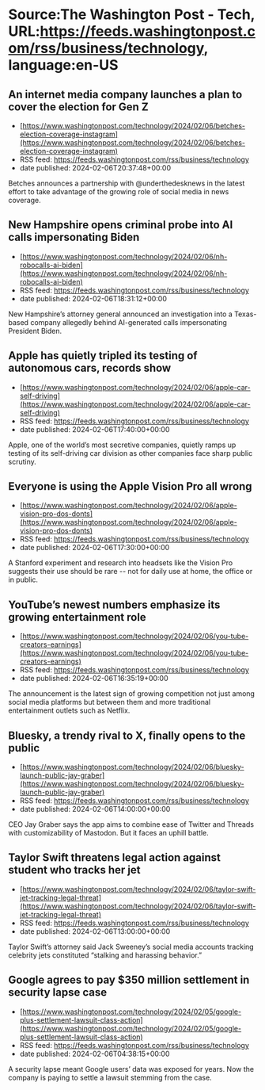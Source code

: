 # Source:The Washington Post - Tech, URL:https://feeds.washingtonpost.com/rss/business/technology, language:en-US

## An internet media company launches a plan to cover the election for Gen Z
 - [https://www.washingtonpost.com/technology/2024/02/06/betches-election-coverage-instagram](https://www.washingtonpost.com/technology/2024/02/06/betches-election-coverage-instagram)
 - RSS feed: https://feeds.washingtonpost.com/rss/business/technology
 - date published: 2024-02-06T20:37:48+00:00

Betches announces a partnership with @underthedesknews in the latest effort to take advantage of the growing role of social media in news coverage.

## New Hampshire opens criminal probe into AI calls impersonating Biden
 - [https://www.washingtonpost.com/technology/2024/02/06/nh-robocalls-ai-biden](https://www.washingtonpost.com/technology/2024/02/06/nh-robocalls-ai-biden)
 - RSS feed: https://feeds.washingtonpost.com/rss/business/technology
 - date published: 2024-02-06T18:31:12+00:00

New Hampshire’s attorney general announced an investigation into a Texas-based company allegedly behind AI-generated calls impersonating President Biden.

## Apple has quietly tripled its testing of autonomous cars, records show
 - [https://www.washingtonpost.com/technology/2024/02/06/apple-car-self-driving](https://www.washingtonpost.com/technology/2024/02/06/apple-car-self-driving)
 - RSS feed: https://feeds.washingtonpost.com/rss/business/technology
 - date published: 2024-02-06T17:40:00+00:00

Apple, one of the world’s most secretive companies, quietly ramps up testing of its self-driving car division as other companies face sharp public scrutiny.

## Everyone is using the Apple Vision Pro all wrong
 - [https://www.washingtonpost.com/technology/2024/02/06/apple-vision-pro-dos-donts](https://www.washingtonpost.com/technology/2024/02/06/apple-vision-pro-dos-donts)
 - RSS feed: https://feeds.washingtonpost.com/rss/business/technology
 - date published: 2024-02-06T17:30:00+00:00

A Stanford experiment and research into headsets like the Vision Pro suggests their use should be rare -- not for daily use at home, the office or in public.

## YouTube’s newest numbers emphasize its growing entertainment role
 - [https://www.washingtonpost.com/technology/2024/02/06/you-tube-creators-earnings](https://www.washingtonpost.com/technology/2024/02/06/you-tube-creators-earnings)
 - RSS feed: https://feeds.washingtonpost.com/rss/business/technology
 - date published: 2024-02-06T16:35:19+00:00

The announcement is the latest sign of growing competition not just among social media platforms but between them and more traditional entertainment outlets such as Netflix.

## Bluesky, a trendy rival to X, finally opens to the public
 - [https://www.washingtonpost.com/technology/2024/02/06/bluesky-launch-public-jay-graber](https://www.washingtonpost.com/technology/2024/02/06/bluesky-launch-public-jay-graber)
 - RSS feed: https://feeds.washingtonpost.com/rss/business/technology
 - date published: 2024-02-06T14:00:00+00:00

CEO Jay Graber says the app aims to combine ease of Twitter and Threads with customizability of Mastodon. But it faces an uphill battle.

## Taylor Swift threatens legal action against student who tracks her jet
 - [https://www.washingtonpost.com/technology/2024/02/06/taylor-swift-jet-tracking-legal-threat](https://www.washingtonpost.com/technology/2024/02/06/taylor-swift-jet-tracking-legal-threat)
 - RSS feed: https://feeds.washingtonpost.com/rss/business/technology
 - date published: 2024-02-06T13:00:00+00:00

Taylor Swift’s attorney said Jack Sweeney’s social media accounts tracking celebrity jets constituted “stalking and harassing behavior.”

## Google agrees to pay $350 million settlement in security lapse case
 - [https://www.washingtonpost.com/technology/2024/02/05/google-plus-settlement-lawsuit-class-action](https://www.washingtonpost.com/technology/2024/02/05/google-plus-settlement-lawsuit-class-action)
 - RSS feed: https://feeds.washingtonpost.com/rss/business/technology
 - date published: 2024-02-06T04:38:15+00:00

A security lapse meant Google users’ data was exposed for years. Now the company is paying to settle a lawsuit stemming from the case.

